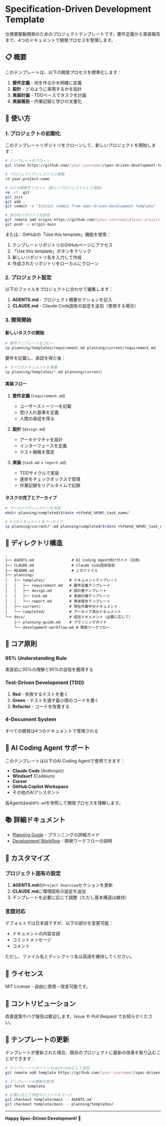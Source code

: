 # Specification-Driven Development Template

仕様書駆動開発のためのプロジェクトテンプレートです。要件定義から実装報告まで、4つのドキュメントで開発プロセスを管理します。

## 📋 概要

このテンプレートは、以下の開発プロセスを標準化します：

1. **要件定義** - 何を作るかを明確に定義
2. **設計** - どのように実現するかを設計
3. **実装計画** - TDDベースでタスクを計画
4. **実装報告** - 作業記録と学びの文書化

## 🚀 使い方

### 1. プロジェクトの初期化

このテンプレートリポジトリをクローンして、新しいプロジェクトを開始します：

```bash
# テンプレートをクローン
git clone https://github.com/[your-username]/spec-driven-development-template.git your-project-name

# プロジェクトディレクトリに移動
cd your-project-name

# Gitの履歴をリセット（新しいプロジェクトとして開始）
rm -rf .git
git init
git add .
git commit -m "Initial commit from spec-driven-development template"

# 自分のリポジトリを設定
git remote add origin https://github.com/[your-username]/[your-project-name].git
git push -u origin main
```

または、GitHubの「Use this template」機能を使用：

1. テンプレートリポジトリのGitHubページにアクセス
2. 「Use this template」ボタンをクリック
3. 新しいリポジトリ名を入力して作成
4. 作成されたリポジトリをローカルにクローン

### 2. プロジェクト設定

以下のファイルをプロジェクトに合わせて編集します：

1. **AGENTS.md** - プロジェクト概要セクションを記入
2. **CLAUDE.md** - Claude Code固有の設定を追加（使用する場合）

### 3. 開発開始

#### 新しいタスクの開始

```bash
# 要件テンプレートをコピー
cp planning/templates/requirement.md planning/current/requirement.md
```

要件を記載し、承認を得た後：

```bash
# すべてのドキュメントを準備
cp planning/templates/*.md planning/current/
```

#### 実装フロー

1. **要件定義** (`requirement.md`)
   - ユーザーストーリーを記載
   - 受け入れ基準を定義
   - 人間の承認を得る

2. **設計** (`design.md`)
   - アーキテクチャを設計
   - インターフェースを定義
   - テスト戦略を策定

3. **実装** (`task.md` + `report.md`)
   - TDDサイクルで実装
   - 進捗をチェックボックスで管理
   - 作業記録をリアルタイムで記録

#### タスクの完了とアーカイブ

```bash
# アーカイブディレクトリを作成
mkdir planning/completed/$(date +%Y%m%d_%H%M)_task_name/

# 4つのドキュメントをアーカイブ
cp planning/current/*.md planning/completed/$(date +%Y%m%d_%H%M)_task_name/
```

## 📂 ディレクトリ構造

```
.
├── AGENTS.md                 # AI Coding Agent向けガイド（汎用）
├── CLAUDE.md                 # Claude Code固有設定
├── README.md                 # このファイル
├── planning/
│   ├── templates/           # ドキュメントテンプレート
│   │   ├── requirement.md   # 要件定義テンプレート
│   │   ├── design.md        # 設計書テンプレート
│   │   ├── task.md          # 実装計画テンプレート
│   │   └── report.md        # 実装報告テンプレート
│   ├── current/             # 現在作業中のドキュメント
│   └── completed/           # アーカイブ済みドキュメント
└── docs/                    # 追加ドキュメント（必要に応じて）
    ├── planning-guide.md    # プランニングガイド
    └── development-workflow.md # 開発ワークフロー
```

## 🎯 コア原則

### 95% Understanding Rule
実装前に95%の理解と95%の自信を獲得する

### Test-Driven Development (TDD)
1. **Red** - 失敗するテストを書く
2. **Green** - テストを通す最小限のコードを書く  
3. **Refactor** - コードを改善する

### 4-Document System
すべての開発は4つのドキュメントで管理される

## 🤖 AI Coding Agent サポート

このテンプレートは以下のAI Coding Agentで使用できます：

- **Claude Code** (Anthropic)
- **Windsurf** (Codeium)
- **Cursor**
- **GitHub Copilot Workspace**
- その他のAIアシスタント

各Agentは`AGENTS.md`を参照して開発プロセスを理解します。

## 📚 詳細ドキュメント

- [Planning Guide](docs/planning-guide.md) - プランニングの詳細ガイド
- [Development Workflow](docs/development-workflow.md) - 開発ワークフローの説明

## 🔧 カスタマイズ

### プロジェクト固有の設定

1. **AGENTS.md**の`Project Overview`セクションを更新
2. **CLAUDE.md**に環境固有の設定を追加
3. テンプレートを必要に応じて調整（ただし基本構造は維持）

### 言語対応

デフォルトでは日本語ですが、以下の部分を変更可能：
- ドキュメントの内容言語
- コミットメッセージ
- コメント

ただし、ファイル名とディレクトリ名は英語を維持してください。

## 📄 ライセンス

MIT License - 自由に使用・改変可能です。

## 🤝 コントリビューション

改善提案やバグ報告は歓迎します。Issue や Pull Request でお知らせください。

## 🔄 テンプレートの更新

テンプレートが更新された場合、既存のプロジェクトに最新の改善を取り込むことができます：

```bash
# テンプレートリポジトリをupstreamとして追加
git remote add template https://github.com/[your-username]/spec-driven-development-template.git

# テンプレートの更新を取得
git fetch template

# 必要に応じて特定のファイルをマージ
git checkout template/main -- AGENTS.md
git checkout template/main -- planning/templates/
```

---

**Happy Spec-Driven Development! 🚀**